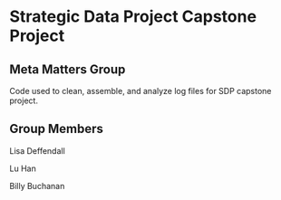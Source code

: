 # Strategic Data Project Capstone Project

## Meta Matters Group	
Code used to clean, assemble, and analyze log files for SDP capstone project.

## Group Members
Lisa Deffendall

Lu Han 

Billy Buchanan


